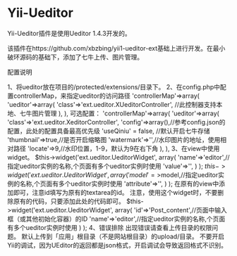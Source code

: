Yii-Ueditor
===========

Yii-Ueditor插件是使用Ueditor 1.4.3开发的。

该插件在https://github.com/xbzbing/yii1-ueditor-ext基础上进行开发。在最小破环源码的基础下，添加了七牛上传、图片管理。

配置说明

1、将ueditor放在项目的/protected/extensions/目录下。
2、在config.php中配置controllerMap，来指定ueditor的访问路径
'controllerMap'=>array(
    'ueditor'=>array(
        'class'=>'ext.ueditor.XUeditorController', //此控制器支持本地、七牛图片管理
    ),
),
可选配置：
'controllerMap'=>array(
    'ueditor'=>array(
        'class'=>'ext.ueditor.XeditorController',
        'config'=>array(),//参考config.json的配置，此处的配置具备最高优先级
        'useQiniu' = false, //默认开启七牛存储
        'thumbnail'=>true,//是否开启缩略图
        'watermark'=>'',//水印图片的地址，使用相对路径
        'locate'=>9,//水印位置，1-9，默认为9在右下角
    ),
),
3、在view中使用widget。
$this->widget('ext.ueditor.UeditorWidget',
        array(
                'name'=>'editor',//指定ueditor实例的名称,个页面有多个ueditor实例时使用
                'value'=>'',
        )
);
$this->widget('ext.ueditor.UeditorWidget',
        array(
                'model'=>$model,//指定ueditor实例的名称,个页面有多个ueditor实例时使用
                'attribute'=>'',
        )
);
在原有的view中添加即可，注意id填写为原有的textarea的id。
注意，使用这个widget时，不要删除原有的代码，只要添加此处的代码即可。
$this->widget('ext.ueditor.UeditorWidget',
        array(
                'id'=>'Post_content',//页面中输入框（或其他初始化容器）的ID
                'name'=>'editor',//指定ueditor实例的名称,个页面有多个ueditor实例时使用
        )
);
4、错误排除
出现错误请查看上传目录的权限问题。
默认上传到「应用」根目录（不是网站根目录）的upload/目录。
不要开启Yii的调试，因为UEditor的返回都是json格式，开启调试会导致返回格式不识别。

